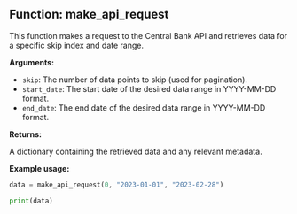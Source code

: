 ## Function: make_api_request

This function makes a request to the Central Bank API and retrieves data for a specific skip index and date range.

**Arguments:**

* `skip`: The number of data points to skip (used for pagination).
* `start_date`: The start date of the desired data range in YYYY-MM-DD format.
* `end_date`: The end date of the desired data range in YYYY-MM-DD format.

**Returns:**

A dictionary containing the retrieved data and any relevant metadata.

**Example usage:**

```python
data = make_api_request(0, "2023-01-01", "2023-02-28")

print(data)
